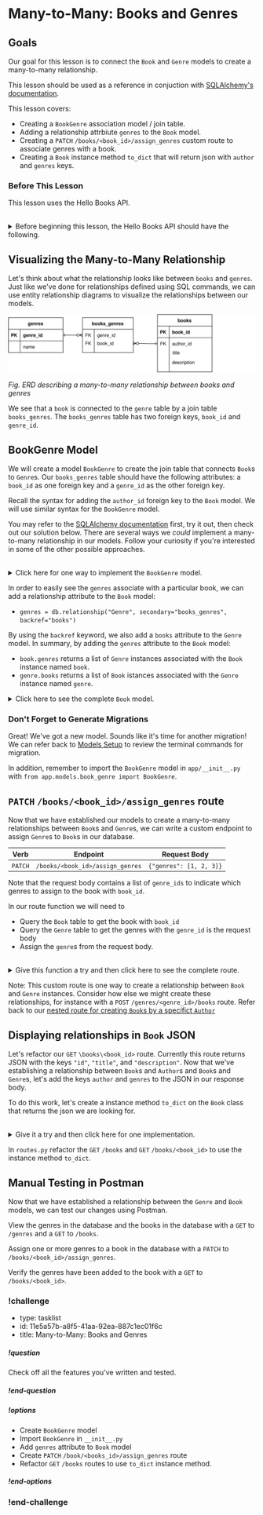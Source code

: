 # Many-to-Many: Books and Genres

## Goals

Our goal for this lesson is to connect the `Book` and `Genre` models to create a many-to-many relationship.

This lesson should be used as a reference in conjuction with [SQLAlchemy's documentation](https://docs.sqlalchemy.org/en/14/orm/basic_relationships.html).

This lesson covers:

- Creating a `BookGenre` association model / join table.
- Adding a relationship attrbiute `genres` to the `Book` model.
- Creating a `PATCH` `/books/<book_id>/assign_genres` custom route to associate genres with a book.
- Creating a `Book` instance method `to_dict` that will return json with `author` and `genres` keys.

### Before This Lesson

This lesson uses the Hello Books API.

<br/>

<details>
    <summary>
        Before beginning this lesson, the Hello Books API should have the following.
    </summary>

- A `hello_books_development` database
- A `book` table defined
- A `Book` model defined
- An `author` table defined
- A `Author` model defined
- Endpoints defined for these RESTful routes:
- `GET` to `/books`
- `POST` to `/books`
- `GET` to `/books/<book_id>`
- `PUT` to `/books/<book_id>`
- `DELETE` to `/books/<book_id>`
- `POST` to `/authors`
- `GET` to `authors/<author_id>/books`
- `GET` to `/genres`
- `POST` to `/genres`

The `Book` model and table should have the following columns:

- `id`
- `title`
- `description`

The `Author` model and table should have the following columns:

- `id`
- `name`

The `Genre` model and table should have the following columns:

- `id`
- `name`

</details>

## Visualizing the Many-to-Many Relationship

Let's think about what the relationship looks like between `books` and `genres`. Just like we've done for relationships defined using SQL commands, we can use entity relationship diagrams to visualize the relationships between our models.

![An entity relationship diagram describing a many-to-many relationship between genres and books](../assets/many-to-many.drawio.svg)  

_Fig. ERD describing a many-to-many relationship between books and genres_

We see that a `book` is connected to the `genre` table by a join table `books_genres`. The `books_genres` table has two foreign keys, `book_id` and `genre_id`.

## BookGenre Model

We will create a model `BookGenre` to create the join table that connects `Book`s to `Genre`s. Our `books_genres` table should have the following attributes: a `book_id` as one foreign key and a `genre_id` as the other foreign key. 

Recall the syntax for adding the `author_id` foreign key to the `Book` model. We will use similar syntax for the `BookGenre` model.

You may refer to the [SQLAlchemy documentation](https://docs.sqlalchemy.org/en/14/orm/basic_relationships.html#many-to-many) first, try it out, then check out our solution below. There are several ways we _could_ implement a many-to-many relationship in our models. Follow your curiosity if you're interested in some of the other possible approaches.

<br/>

<details>
  <summary>Click here for one way to implement the <code>BookGenre</code> model.</summary>

  ``` python
  # app/models/book_genre.py
  from app import db

  class BookGenre(db.Model):
      __tablename__ = "books_genres"
      book_id = db.Column(db.Integer, db.ForeignKey('book.id'), primary_key=True,nullable=False)
      genre_id = db.Column(db.Integer, db.ForeignKey('genre.id'), primary_key=True,nullable=False)

  ```
</details>

In order to easily see the `genres` associate with a particular book, we can add a relationship attribute to the `Book` model: 
- `genres = db.relationship("Genre", secondary="books_genres", backref="books")` 

By using the `backref` keyword, we also add a `books` attribute to the `Genre` model. 
In summary, by adding the `genres` attribute to the `Book` model:
- `book.genres` returns a list of `Genre` instances associated with the `Book` instance named `book`.
- `genre.books` returns a list of `Book` istances associated with the `Genre` instance named `genre`.


<details>
  <summary>Click here to see the complete <code>Book</code> model.</summary>

  ``` python
  # app/models/book.py

  class Book(db.Model):
      id = db.Column(db.Integer, primary_key=True, autoincrement=True)
      title = db.Column(db.String)
      description = db.Column(db.String)
      author_id = db.Column(db.Integer, db.ForeignKey('author.id'))
      author = db.relationship("Author", backref="books")
      genres = db.relationship("Genre", secondary="books_genres", backref="books")

  ```
</details>

### Don't Forget to Generate Migrations

Great! We've got a new model. Sounds like it's time for another migration! We can refer back to [Models Setup](../building-an-api/models-setup.md) to review the terminal commands for migration.

In addition, remember to import the `BookGenre` model in `app/__init__.py` with `from app.models.book_genre import BookGenre`.

## `PATCH` `/books/<book_id>/assign_genres` route

Now that we have established our models to create a many-to-many relationships between `Book`s and `Genre`s, we can write a custom endpoint to assign `Genre`s to `Book`s in our database. 

|Verb|Endpoint|Request Body|
|--|--|--|
|`PATCH`|`/books/<book_id>/assign_genres`|`{"genres": [1, 2, 3]}`|

Note that the request body contains a list of `genre_ids` to indicate which genres to assign to the book with `book_id`.

In our route function we will need to 
- Query the `Book` table to get the book with `book_id`
- Query the `Genre` table to get the genres with the `genre_id` is the request body
- Assign the `genre`s from the request body.

<br/>

<details>
  <summary>Give this function a try and then click here to see the complete route.</summary>

  ```python

  @books_bp.route("/<book_id>/assign_genres", methods=["PATCH"])
  def assign_genres(book_id):
      book = Book.query.get(book_id)

      if book is None:
          return make_response(f"Book #{book.id} not found", 404)
    
      request_body = request.get_json()

      for id in request_body["genres"]:
          book.genres.append(Genre.query.get(id))
    
      db.session.commit()

      return make_response("Genres successfully added", 200)
  ```
</details>

Note: This custom route is one way to create a relationship between `Book` and `Genre` instances. Consider how else we might create these relationships, for instance with a `POST` `/genres/<genre_id>/books` route. Refer back to our [nested route for creating `Book`s by a specifict `Author`](../relationships-in-sqlalchemy/nested-routes-in-flask.md)

## Displaying relationships in `Book` JSON

Let's refactor our `GET` `\books\<book_id>` route. Currently this route returns JSON with the keys `"id"`, `"title"`, and `"description"`. Now that we've establishing a relationship between `Book`s and `Author`s and `Book`s and `Genre`s, let's add the keys `author` and `genres` to the JSON in our response body.

To do this work, let's create a instance method `to_dict` on the `Book` class that returns the json we are looking for. 

<br/>

<details>
    <summary>Give it a try and then click here for one implementation.</summary>

    ```python
    # app/models/book.py

    ...

    def to_dict(self):
        genres = []
        for genre in self.genres:
            genres.append(genre.name)

        if self.author:
            author = self.author.name
        else:
            author = None

        return {
                    "id": self.id,
                    "title": self.title,
                    "description": self.description,
                    "genres": genres,
                    "author": author
               }
    ```
</details>

In `routes.py` refactor the `GET` `/books` and `GET` `/books/<book_id>` to use the instance method `to_dict`.

## Manual Testing in Postman

Now that we have established a relationship between the `Genre` and `Book` models, we can test our changes using Postman.

View the genres in the database and the books in the database with a `GET` to `/genres` and a `GET` to `/books`.

Assign one or more genres to a book in the database with a `PATCH` to `/books/<book_id>/assign_genres`.

Verify the genres have been added to the book with a `GET` to `/books/<book_id>`. 

<!-- prettier-ignore-start -->
### !challenge
* type: tasklist
* id: 11e5a57b-a8f5-41aa-92ea-887c1ec01f6c
* title: Many-to-Many: Books and Genres
##### !question

Check off all the features you've written and tested.

##### !end-question
##### !options

* Create `BookGenre` model
* Import `BookGenre` in `__init__.py`
* Add `genres` attribute to `Book` model
* Create `PATCH` `/book/<books_id>/assign_genres` route
* Refactor `GET` `/books` routes to use `to_dict` instance method.

##### !end-options
### !end-challenge
<!-- prettier-ignore-end -->

